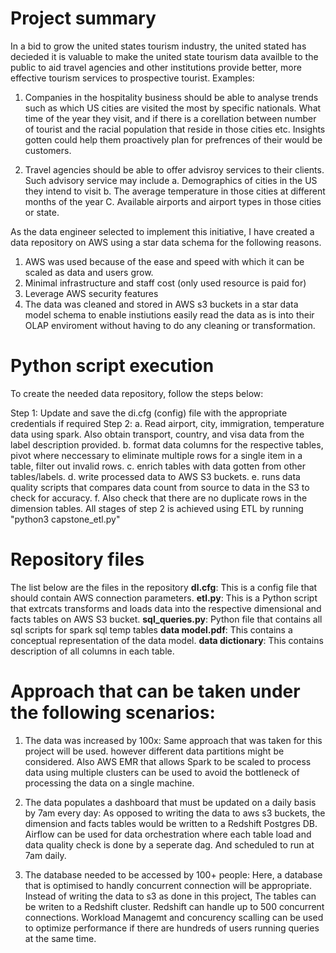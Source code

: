 # Project summary
In a bid to grow the united states tourism industry, the united stated has decieded it is valuable to make the united state tourism data availble to the public to aid travel agencies and other institutions provide better, more effective tourism services to prospective tourist.
Examples:
1. Companies in the hospitality business should be able to analyse trends such as which US cities are visited the most by specific nationals. What time of the year they visit, and if there is a corellation between number of tourist and the racial population that reside in those cities etc. Insights gotten could help them proactively plan for prefrences of their would be customers.

2. Travel agencies should be able to offer advisroy services to their clients. Such advisory service may include
    a. Demographics of cities in the US they intend to visit
    b. The average temperature in those cities at different months of the year
    C. Available airports and airport types in those cities or state.

As the data engineer selected to implement this initiative, I have created a data repository on AWS using a star data schema for the following reasons.
1. AWS was used because of the ease and speed with which it can be scaled as data and users grow.
2. Minimal infrastructure and staff cost (only used resource is paid for)
3. Leverage AWS security features
4. The data was cleaned and stored in AWS s3 buckets in a star data model schema to enable instiutions easily read the data as is into their OLAP enviroment without having to do any cleaning or transformation.



# Python script execution

To create the needed data repository, follow the steps below:

Step 1: Update and save the di.cfg (config) file with the appropriate credentials if required 
Step 2: a. Read airport, city, immigration, temperature data using spark. Also obtain transport, country, and visa data from the label description provided.
        b. format data columns for the respective tables, pivot where neccessary to eliminate multiple rows for a single item in a table, filter out invalid rows.
        c. enrich tables with data gotten from other tables/labels.
        d. write processed data to AWS S3 buckets.
        e. runs data quality scripts that compares data count from source to data in the S3 to check for accuracy. 
        f. Also check that there are no duplicate rows in the  dimension tables.
        All stages of step 2 is achieved using ETL by running "python3 capstone_etl.py"


# Repository files
The list below are the files in the repository
**dl.cfg**: This is a config file that should contain AWS connection parameters.
**etl.py**: This is a Python script that extrcats transforms and loads data into the respective dimensional and facts tables on AWS S3 bucket.
**sql_queries.py**: Python file that contains all sql scripts for spark sql temp tables
**data model.pdf**: This contains a conceptual representation of the data model.
**data dictionary**: This contains description of all columns in each table.


# Approach that can be taken under the following scenarios:
1. The data was increased by 100x: Same approach that was taken for this project will be used. however different data partitions might be considered. Also AWS EMR that allows Spark to be scaled to process data using multiple clusters can be used to avoid the bottleneck of processing the data on a single machine.

2. The data populates a dashboard that must be updated on a daily basis by 7am every day: As opposed to writing the data to aws s3 buckets, the dimension and facts
   tables would be written to a Redshift Postgres DB.
   Airflow can be used for data orchestration where each table load and data quality check is done by a seperate dag. And scheduled to run at 7am daily.

3. The database needed to be accessed by 100+ people: Here, a database that is optimised to handly concurrent connection will be appropriate. Instead of writing the data to s3 as done in this project, The tables can be writen to a Redshift cluster. Redshift can handle up to 500 concurrent connections. Workload Managemt and concurency scalling can be used to optimize performance if there are hundreds of users running queries at the same time.


